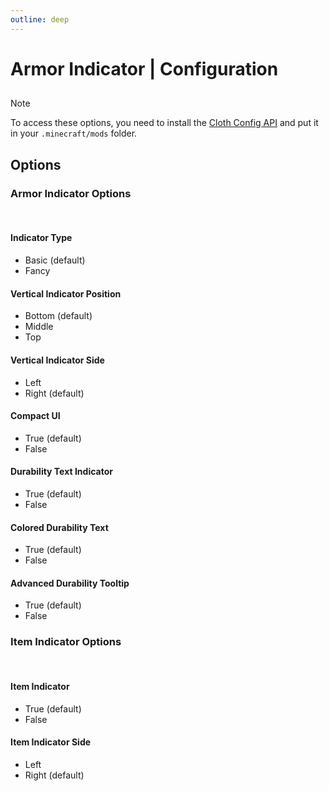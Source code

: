 ```yaml
---
outline: deep
---
```


# Armor Indicator | Configuration

##

> [!NOTE]
> To access these options, you need to install the <a href="https://modrinth.com/mod/cloth-config" target="_blank">Cloth Config API</a> and put it in your `.minecraft/mods` folder. 

## Options

<div class="configuration-group">

### Armor Indicator Options

</div>

<br>

<div class="configuration-option">

#### Indicator Type

</div>

- Basic (default)
- Fancy

<div class="configuration-option">

#### Vertical Indicator Position

</div>

- Bottom (default)
- Middle
- Top

<div class="configuration-option">

#### Vertical Indicator Side

</div>

- Left
- Right (default)

<div class="configuration-option">

#### Compact UI

</div>

- True (default)
- False

<div class="configuration-option">

#### Durability Text Indicator

</div>

- True (default)
- False

<div class="configuration-option">

#### Colored Durability Text

</div>

- True (default)
- False

<div class="configuration-option">

#### Advanced Durability Tooltip

</div>

- True (default)
- False

<div class="configuration-group">

### Item Indicator Options

</div>

<br>

<div class="configuration-option">

#### Item Indicator

</div>

- True (default)
- False

<div class="configuration-option">

#### Item Indicator Side

</div>

- Left
- Right (default)